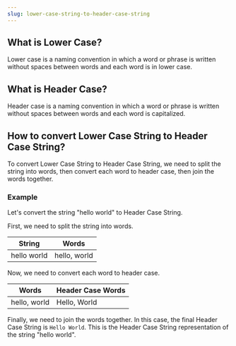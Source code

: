 ```yaml
---
slug: lower-case-string-to-header-case-string
---
```


## What is Lower Case?

Lower case is a naming convention in which a word or phrase is written without spaces between words and each word is in lower case.

## What is Header Case?

Header case is a naming convention in which a word or phrase is written without spaces between words and each word is capitalized.

## How to convert Lower Case String to Header Case String?

To convert Lower Case String to Header Case String, we need to split the string into words, then convert each word to header case, then join the words together.

### Example

Let's convert the string "hello world" to Header Case String.

First, we need to split the string into words.

| String      | Words        |
| ----------- | ------------ |
| hello world | hello, world |

Now, we need to convert each word to header case.

| Words        | Header Case Words |
| ------------ | ----------------- |
| hello, world | Hello, World      |

Finally, we need to join the words together. In this case, the final Header Case String is `Hello World`. This is the Header Case String representation of the string "hello world".
